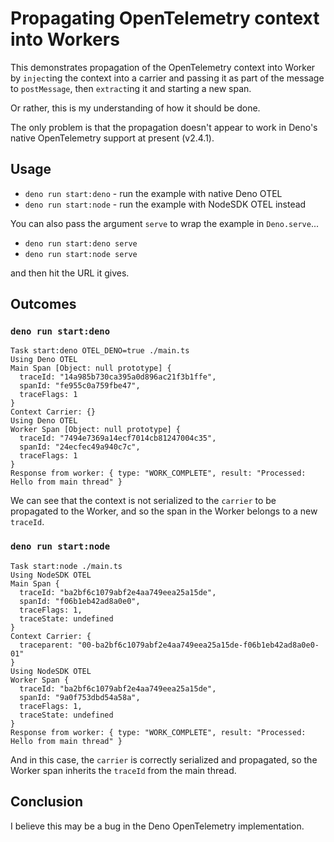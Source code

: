 # Propagating OpenTelemetry context into Workers

This demonstrates propagation of the OpenTelemetry context into Worker by
`inject`ing the context into a carrier and passing it as part of the message to
`postMessage`, then `extract`ing it and starting a new span.

Or rather, this is my understanding of how it should be done.

The only problem is that the propagation doesn't appear to work in Deno's native
OpenTelemetry support at present (v2.4.1).

## Usage

- `deno run start:deno` - run the example with native Deno OTEL
- `deno run start:node` - run the example with NodeSDK OTEL instead

You can also pass the argument `serve` to wrap the example in `Deno.serve`...

- `deno run start:deno serve`
- `deno run start:node serve`

and then hit the URL it gives.

## Outcomes

### `deno run start:deno`

```
Task start:deno OTEL_DENO=true ./main.ts
Using Deno OTEL
Main Span [Object: null prototype] {
  traceId: "14a985b730ca395a0d896ac21f3b1ffe",
  spanId: "fe955c0a759fbe47",
  traceFlags: 1
}
Context Carrier: {}
Using Deno OTEL
Worker Span [Object: null prototype] {
  traceId: "7494e7369a14ecf7014cb81247004c35",
  spanId: "24ecfec49a940c7c",
  traceFlags: 1
}
Response from worker: { type: "WORK_COMPLETE", result: "Processed: Hello from main thread" }
```

We can see that the context is not serialized to the `carrier` to be propagated
to the Worker, and so the span in the Worker belongs to a new `traceId`.

### `deno run start:node`

```
Task start:node ./main.ts
Using NodeSDK OTEL
Main Span {
  traceId: "ba2bf6c1079abf2e4aa749eea25a15de",
  spanId: "f06b1eb42ad8a0e0",
  traceFlags: 1,
  traceState: undefined
}
Context Carrier: {
  traceparent: "00-ba2bf6c1079abf2e4aa749eea25a15de-f06b1eb42ad8a0e0-01"
}
Using NodeSDK OTEL
Worker Span {
  traceId: "ba2bf6c1079abf2e4aa749eea25a15de",
  spanId: "9a0f753dbd54a58a",
  traceFlags: 1,
  traceState: undefined
}
Response from worker: { type: "WORK_COMPLETE", result: "Processed: Hello from main thread" }
```

And in this case, the `carrier` is correctly serialized and propagated, so the
Worker span inherits the `traceId` from the main thread.

## Conclusion

I believe this may be a bug in the Deno OpenTelemetry implementation.

